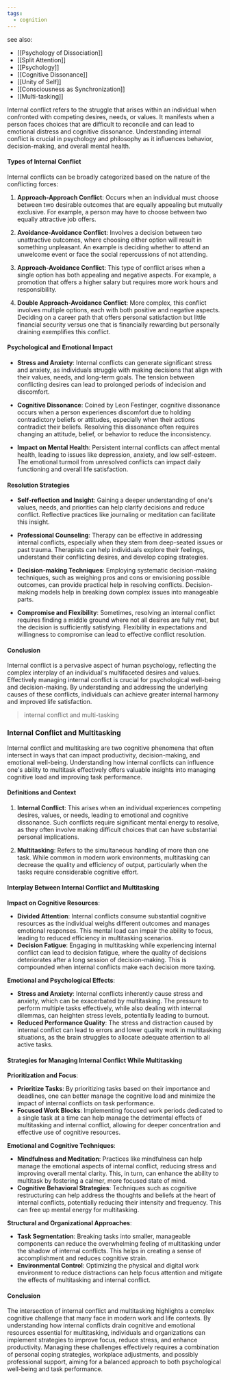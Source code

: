 ```yaml
---
tags:
  - cognition
---
```

see also:
- [[Psychology of Dissociation]]
- [[Split Attention]]
- [[Psychology]]
- [[Cognitive Dissonance]]
- [[Unity of Self]]
- [[Consciousness as Synchronization]]
- [[Multi-tasking]]

Internal conflict refers to the struggle that arises within an individual when confronted with competing desires, needs, or values. It manifests when a person faces choices that are difficult to reconcile and can lead to emotional distress and cognitive dissonance. Understanding internal conflict is crucial in psychology and philosophy as it influences behavior, decision-making, and overall mental health.

#### Types of Internal Conflict

Internal conflicts can be broadly categorized based on the nature of the conflicting forces:

1. **Approach-Approach Conflict**: Occurs when an individual must choose between two desirable outcomes that are equally appealing but mutually exclusive. For example, a person may have to choose between two equally attractive job offers.

2. **Avoidance-Avoidance Conflict**: Involves a decision between two unattractive outcomes, where choosing either option will result in something unpleasant. An example is deciding whether to attend an unwelcome event or face the social repercussions of not attending.

3. **Approach-Avoidance Conflict**: This type of conflict arises when a single option has both appealing and negative aspects. For example, a promotion that offers a higher salary but requires more work hours and responsibility.

4. **Double Approach-Avoidance Conflict**: More complex, this conflict involves multiple options, each with both positive and negative aspects. Deciding on a career path that offers personal satisfaction but little financial security versus one that is financially rewarding but personally draining exemplifies this conflict.

#### Psychological and Emotional Impact

- **Stress and Anxiety**: Internal conflicts can generate significant stress and anxiety, as individuals struggle with making decisions that align with their values, needs, and long-term goals. The tension between conflicting desires can lead to prolonged periods of indecision and discomfort.

- **Cognitive Dissonance**: Coined by Leon Festinger, cognitive dissonance occurs when a person experiences discomfort due to holding contradictory beliefs or attitudes, especially when their actions contradict their beliefs. Resolving this dissonance often requires changing an attitude, belief, or behavior to reduce the inconsistency.

- **Impact on Mental Health**: Persistent internal conflicts can affect mental health, leading to issues like depression, anxiety, and low self-esteem. The emotional turmoil from unresolved conflicts can impact daily functioning and overall life satisfaction.

#### Resolution Strategies

- **Self-reflection and Insight**: Gaining a deeper understanding of one's values, needs, and priorities can help clarify decisions and reduce conflict. Reflective practices like journaling or meditation can facilitate this insight.

- **Professional Counseling**: Therapy can be effective in addressing internal conflicts, especially when they stem from deep-seated issues or past trauma. Therapists can help individuals explore their feelings, understand their conflicting desires, and develop coping strategies.

- **Decision-making Techniques**: Employing systematic decision-making techniques, such as weighing pros and cons or envisioning possible outcomes, can provide practical help in resolving conflicts. Decision-making models help in breaking down complex issues into manageable parts.

- **Compromise and Flexibility**: Sometimes, resolving an internal conflict requires finding a middle ground where not all desires are fully met, but the decision is sufficiently satisfying. Flexibility in expectations and willingness to compromise can lead to effective conflict resolution.

#### Conclusion

Internal conflict is a pervasive aspect of human psychology, reflecting the complex interplay of an individual's multifaceted desires and values. Effectively managing internal conflict is crucial for psychological well-being and decision-making. By understanding and addressing the underlying causes of these conflicts, individuals can achieve greater internal harmony and improved life satisfaction.

>internal conflict and multi-tasking

### Internal Conflict and Multitasking

Internal conflict and multitasking are two cognitive phenomena that often intersect in ways that can impact productivity, decision-making, and emotional well-being. Understanding how internal conflicts can influence one's ability to multitask effectively offers valuable insights into managing cognitive load and improving task performance.

#### Definitions and Context

1. **Internal Conflict**: This arises when an individual experiences competing desires, values, or needs, leading to emotional and cognitive dissonance. Such conflicts require significant mental energy to resolve, as they often involve making difficult choices that can have substantial personal implications.

2. **Multitasking**: Refers to the simultaneous handling of more than one task. While common in modern work environments, multitasking can decrease the quality and efficiency of output, particularly when the tasks require considerable cognitive effort.

#### Interplay Between Internal Conflict and Multitasking

**Impact on Cognitive Resources**:
- **Divided Attention**: Internal conflicts consume substantial cognitive resources as the individual weighs different outcomes and manages emotional responses. This mental load can impair the ability to focus, leading to reduced efficiency in multitasking scenarios.
- **Decision Fatigue**: Engaging in multitasking while experiencing internal conflict can lead to decision fatigue, where the quality of decisions deteriorates after a long session of decision-making. This is compounded when internal conflicts make each decision more taxing.

**Emotional and Psychological Effects**:
- **Stress and Anxiety**: Internal conflicts inherently cause stress and anxiety, which can be exacerbated by multitasking. The pressure to perform multiple tasks effectively, while also dealing with internal dilemmas, can heighten stress levels, potentially leading to burnout.
- **Reduced Performance Quality**: The stress and distraction caused by internal conflict can lead to errors and lower quality work in multitasking situations, as the brain struggles to allocate adequate attention to all active tasks.

#### Strategies for Managing Internal Conflict While Multitasking

**Prioritization and Focus**:
- **Prioritize Tasks**: By prioritizing tasks based on their importance and deadlines, one can better manage the cognitive load and minimize the impact of internal conflicts on task performance.
- **Focused Work Blocks**: Implementing focused work periods dedicated to a single task at a time can help manage the detrimental effects of multitasking and internal conflict, allowing for deeper concentration and effective use of cognitive resources.

**Emotional and Cognitive Techniques**:
- **Mindfulness and Meditation**: Practices like mindfulness can help manage the emotional aspects of internal conflict, reducing stress and improving overall mental clarity. This, in turn, can enhance the ability to multitask by fostering a calmer, more focused state of mind.
- **Cognitive Behavioral Strategies**: Techniques such as cognitive restructuring can help address the thoughts and beliefs at the heart of internal conflicts, potentially reducing their intensity and frequency. This can free up mental energy for multitasking.

**Structural and Organizational Approaches**:
- **Task Segmentation**: Breaking tasks into smaller, manageable components can reduce the overwhelming feeling of multitasking under the shadow of internal conflicts. This helps in creating a sense of accomplishment and reduces cognitive strain.
- **Environmental Control**: Optimizing the physical and digital work environment to reduce distractions can help focus attention and mitigate the effects of multitasking and internal conflict.

#### Conclusion

The intersection of internal conflict and multitasking highlights a complex cognitive challenge that many face in modern work and life contexts. By understanding how internal conflicts drain cognitive and emotional resources essential for multitasking, individuals and organizations can implement strategies to improve focus, reduce stress, and enhance productivity. Managing these challenges effectively requires a combination of personal coping strategies, workplace adjustments, and possibly professional support, aiming for a balanced approach to both psychological well-being and task performance.